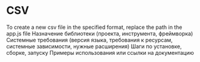 # CSV
To create a new csv file in the specified format, replace the path in the app.js file
Назначение библиотеки (проекта, инструмента, фреймворка)
Системные требования (версия языка, требования к ресурсам, системные зависимости, нужные расширения)
Шаги по установке, сборке, запуску
Примеры использования или ссылки на документацию